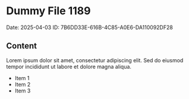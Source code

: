 # Dummy File 1189

Date: 2025-04-03
ID: 7B6DD33E-616B-4C85-A0E6-DA110092DF28

## Content

Lorem ipsum dolor sit amet, consectetur adipiscing elit.
Sed do eiusmod tempor incididunt ut labore et dolore magna aliqua.

* Item 1
* Item 2
* Item 3
